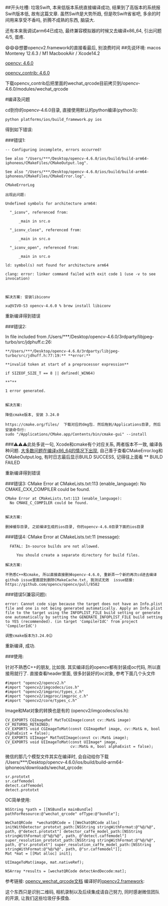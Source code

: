 ##开头吐槽: 
垃圾Swift, 本来低版本系统直接编译成功, 结果到了高版本的系统报Swift版本低, 故有这篇文章. 虽然Swift是大势所趋, 但是吹Swift省省吧, 多余的时间用来享受不香吗, 折腾不成熟的东西, 脑袋大.

还有本来我调试arm64已成功, 最终兼容模拟器的时候又去编译x86_64, 引出问题4/5, 蛋疼.

😄😄😄想要opencv2.framework的直接看最后, 别浪费时间
##先说环境: 
macos Monterey 12.6.3 / M1 MacbookAir / Xcode14.2

[opencv: 4.6.0](https://github.com/opencv/opencv)

[opencv_contrib: 4.6.0](https://github.com/opencv/opencv_contrib/tree/4.6.0)

下载opencv_contrib后把里面的wechat_qrcode目前拷贝到/opencv-4.6.0/modules/wechat_qrcode


#编译及问题

cd到你的opencv-4.6.0目录, 直接使用默认的python编译(python3): 

	python platforms/ios/build_framework.py ios
得到如下错误:

###错误1: 

	-- Configuring incomplete, errors occurred!
	
	See also "/Users/***/Desktop/opencv-4.6.0/ios/build/build-arm64-iphoneos/CMakeFiles/CMakeOutput.log".
	
	See also "/Users/***/Desktop/opencv-4.6.0/ios/build/build-arm64-iphoneos/CMakeFiles/CMakeError.log".
	
	CMakeErrorLog
	
	出现此问题:
	
	Undefined symbols for architecture arm64:
	
	  "_iconv", referenced from:
	
	      _main in src.o
	
	  "_iconv_close", referenced from:
	
	      _main in src.o
	
	  "_iconv_open", referenced from:
	
	      _main in src.o
	
	ld: symbol(s) not found for architecture arm64
	
	clang: error: linker command failed with exit code 1 (use -v to see invocation)

  

	解决方案: 安装libiconv
	
	xu@VIVO-S3 opencv-4.6.0 % brew install libiconv

  


重新编译得到错误

###错误2:

In file included from /Users/***/Desktop/opencv-4.6.0/3rdparty/libjpeg-turbo/src/jdphuff.c:26:

	**/Users/***/Desktop/opencv-4.6.0/3rdparty/libjpeg-turbo/src/jdhuff.h:77:19:** **error:**
	
	**invalid token at start of a preprocessor expression**
	
	if SIZEOF_SIZE_T == 8 || defined(_WIN64)
	
	**^**
	
	1 error generated.


	解决方案: 
	
	降低cmake版本, 安装 3.24.0
	
	https://cmake.org/files/  下载对应的dmg包. 然后拖到/Applications目录, 然后安装命令行: 
	sudo "/Applications/CMake.app/Contents/bin/cmake-gui" --install
	
###⚠️⚠️⚠️此处多说一句, Xcode和cmake有个对应关系, 两者版本不一致, 编译各种问题. [大多数问题在编译x86_64的情况下出现](), 自己善于查看CMakeError.log和CMakeOutput.log, 有时日志最后显示BUILD SUCCESS, 记得往上面看  ** BUILD FAILED

  
重新编译得到错误

###错误3:
	CMake Error at CMakeLists.txt:113 (enable_language):
	  No CMAKE_CXX_COMPILER could be found.
		
	CMake Error at CMakeLists.txt:113 (enable_language):
	  No CMAKE_C_COMPILER could be found.


	解决方案:
	
	删掉缓存目录, 之前编译生成的ios目录, 你的opencv-4.6.0目录下面的ios目录

###错误4:
CMake Error at CMakeLists.txt:11 (message):
 
	  FATAL: In-source builds are not allowed.

         You should create a separate directory for build files.
		
	解决方案:
	
	不熟悉C++和cmake, 所以直接直接删掉opencv-4.6.0, 重新弄一个新的再次cd进去编译
	github issue里面提到删除CMakeCache.txt, 我测试无效  issue链接: https://github.com/opencv/opencv/pull/8582
	
###错误5(兼容问题):

	error: Cannot code sign because the target does not have an Info.plist file and one is not being generated automatically. Apply an Info.plist file to the target using the INFOPLIST_FILE build setting or generate one automatically by setting the GENERATE_INFOPLIST_FILE build setting to YES (recommended). (in target 'CompilerIdC' from project 'CompilerIdC')

	调整cmake版本为3.24.0😖

  
重新编译, 成功.


###使用:

针对不熟悉C++的朋友, 比如我. 其实编译后的opencv都有封装成oc代码, 所以直接用就行了.  直接查看header里面, 很多封装好的oc对象, 参考下面几个头文件


	#import "opencv2/opencv2.h"
	#import "opencv2/imgcodecs/ios.h"  
	#import "opencv2/imgproc/types_c.h"
	#import "opencv2/imgproc/imgproc_c.h"
	#import "opencv2/core/types_c.h"

Image和Mat对象的转换也是有的 (opencv2/imgcodecs/ios.h):

	CV_EXPORTS CGImageRef MatToCGImage(const cv::Mat& image) CF_RETURNS_RETAINED;
	CV_EXPORTS void CGImageToMat(const CGImageRef image, cv::Mat& m, bool alphaExist = false);
	CV_EXPORTS UIImage* MatToUIImage(const cv::Mat& image);
	CV_EXPORTS void UIImageToMat(const UIImage* image,
	                             cv::Mat& m, bool alphaExist = false);


微信的那几个模型文件其实在编译时, 会自动给你下载 /Users/***/Desktop/opencv-4.6.0/ios/build/build-arm64-iphoneos/downloads/wechat_qrcode: 

	sr.prototxt	sr.caffemodel	detect.caffemodel	detect.prototxt
OC简单使用:

    NSString *path = [[NSBundle mainBundle] pathForResource:@"wechat_qrcode" ofType:@"bundle"];

	WeChatQRCode  *wechatQRCode = [[WeChatQRCode alloc] initWithDetector_prototxt_path:[NSString stringWithFormat:@"%@/%@", path, @"detect.prototxt"] detector_caffe_model_path:[NSString stringWithFormat:@"%@/%@", path, @"detect.caffemodel"] super_resolution_prototxt_path:[NSString stringWithFormat:@"%@/%@", path, @"sr.prototxt"] super_resolution_caffe_model_path:[NSString stringWithFormat:@"%@/%@", path, @"sr.caffemodel"]];
	Mat *mat = [[Mat alloc] init];
	 
	UIImageToMat(image, mat.nativeRef);
	 
	NSArray *results = [wechatQRCode detectAndDecode:mat];
	
	
	
参考链接:
[opencv_wechat_qrcode文档](https://docs.opencv.org/4.x/d5/d04/classcv_1_1wechat__qrcode_1_1WeChatQRCode.html)
编译好的[opencv2.framework]():

这个东西只是识别二维码, 相机录制以及后续集成请自己努力, 同时感谢微信团队的开源, 让我们这些垃圾仔多摸鱼.
